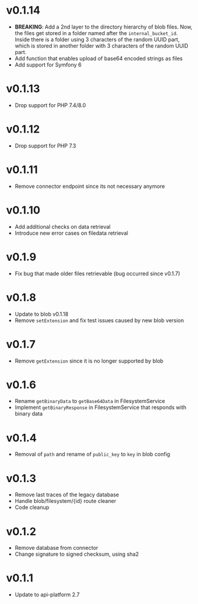 # v0.1.14
* **BREAKING**: Add a 2nd layer to the directory hierarchy of blob files. Now, the files get stored in a folder named after the `internal_bucket_id`. Inside there is a folder using 3 characters of the random UUID part, which is stored in another folder with 3 characters of the random UUID part.
* Add function that enables upload of base64 encoded strings as files
* Add support for Symfony 6

# v0.1.13
* Drop support for PHP 7.4/8.0

# v0.1.12
* Drop support for PHP 7.3

# v0.1.11
* Remove connector endpoint since its not necessary anymore

# v0.1.10
* Add additional checks on data retrieval
* Introduce new error cases on filedata retrieval

# v0.1.9
* Fix bug that made older files retrievable (bug occurred since v0.1.7)

# v0.1.8
* Update to blob v0.1.18
* Remove `setExtension` and fix test issues caused by new blob version

# v0.1.7
* Remove `getExtension` since it is no longer supported by blob

# v0.1.6
* Rename `getBinaryData` to `getBase64Data` in FilesystemService
* Implement `getBinaryResponse` in FilesystemService that responds with binary data

# v0.1.4
* Removal of `path` and rename of `public_key` to `key` in blob config

# v0.1.3
* Remove last traces of the legacy database
* Handle blob/filesystem/{id} route cleaner
* Code cleanup

# v0.1.2
* Remove database from connector
* Change signature to signed checksum, using sha2

# v0.1.1

* Update to api-platform 2.7